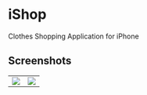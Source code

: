 iShop
=====

Clothes Shopping Application for iPhone

## Screenshots

<table>
  <tr>
    <td>
      <img src="https://raw.github.com/bilalnazir90/iShop/master/Screenshots/Main_Screen.png"/>
    </td>
    <td>
    <img src="https://raw.github.com/bilalnazir90/iShop/master/Screenshots/women_clothesCategories.png"/>
    </td>
  <tr>
</table>
